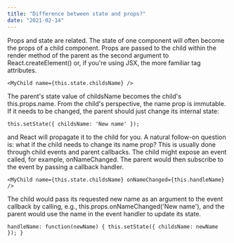 ```yaml
---
title: "Difference between state and props?"
date: "2021-02-14"
---
```


Props and state are related. The state of one component will often become the props of a child component. Props are passed to the child within the render method of the parent as the second argument to React.createElement() or, if you're using JSX, the more familiar tag attributes.

`<MyChild name={this.state.childsName} />`

The parent's state value of childsName becomes the child's this.props.name. From the child's perspective, the name prop is immutable. If it needs to be changed, the parent should just change its internal state:

`this.setState({ childsName: 'New name' });`

and React will propagate it to the child for you. A natural follow-on question is: what if the child needs to change its name prop? This is usually done through child events and parent callbacks. The child might expose an event called, for example, onNameChanged. The parent would then subscribe to the event by passing a callback handler.

`<MyChild name={this.state.childsName} onNameChanged={this.handleName} />`

The child would pass its requested new name as an argument to the event callback by calling, e.g., this.props.onNameChanged('New name'), and the parent would use the name in the event handler to update its state.


`handleName: function(newName) {
   this.setState({ childsName: newName });
}`
